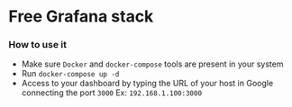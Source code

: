 # Free Grafana stack
### How to use it
* Make sure `Docker` and `docker-compose` tools are present in your system
* Run `docker-compose up -d`
* Access to your dashboard by typing the URL of your host in Google connecting the port `3000` Ex: `192.168.1.100:3000`